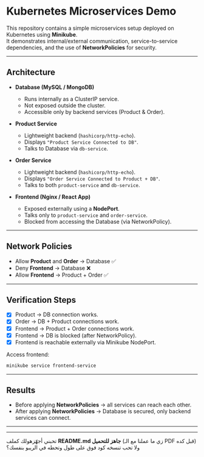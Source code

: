 # Kubernetes Microservices Demo

This repository contains a simple microservices setup deployed on Kubernetes using **Minikube**.  
It demonstrates internal/external communication, service-to-service dependencies, and the use of **NetworkPolicies** for security.

---

##  Architecture

- **Database (MySQL / MongoDB)**  
  - Runs internally as a ClusterIP service.  
  - Not exposed outside the cluster.  
  - Accessible only by backend services (Product & Order).  

- **Product Service**  
  - Lightweight backend (`hashicorp/http-echo`).  
  - Displays `"Product Service Connected to DB"`.  
  - Talks to Database via `db-service`.  

- **Order Service**  
  - Lightweight backend (`hashicorp/http-echo`).  
  - Displays `"Order Service Connected to Product + DB"`.  
  - Talks to both `product-service` and `db-service`.  

- **Frontend (Nginx / React App)**  
  - Exposed externally using a **NodePort**.  
  - Talks only to `product-service` and `order-service`.  
  - Blocked from accessing the Database (via NetworkPolicy).  

---

##  Network Policies

* Allow **Product** and **Order** → Database ✅
* Deny **Frontend** → Database ❌
* Allow **Frontend** → Product + Order ✅

---

##  Verification Steps

* [x] Product → DB connection works.
* [x] Order → DB + Product connections work.
* [x] Frontend → Product + Order connections work.
* [x] Frontend → DB is blocked (after NetworkPolicy).
* [x] Frontend is reachable externally via Minikube NodePort.

Access frontend:

```bash
minikube service frontend-service
```

---

##  Results

* Before applying **NetworkPolicies** → all services can reach each other.
* After applying **NetworkPolicies** → Database is secured, only backend services can connect.

---

---

تحبني أجهّزهولك كملف **README.md جاهز للتحميل** (زي ما عملنا مع الـ PDF قبل كده) ولا تحب تنسخه كود فوق على طول وتحطه في الريبو بنفسك؟
```
